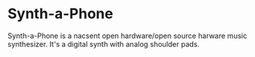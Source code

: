 Synth-a-Phone
=============

Synth-a-Phone is a nacsent open hardware/open source harware music synthesizer. It's a digital synth with analog shoulder pads.